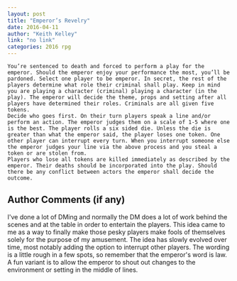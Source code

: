 ```yaml
---
layout: post
title: "Emperor’s Revelry"
date: 2016-04-11
author: "Keith Kelley"
link: "no link"
categories: 2016 rpg
---
```

```
You’re sentenced to death and forced to perform a play for the emperor. Should the emperor enjoy your performance the most, you’ll be pardoned. Select one player to be emperor. In secret, the rest of the players determine what role their criminal shall play. Keep in mind you are playing a character (criminal) playing a character (in the play). The emperor will decide the theme, props and setting after all players have determined their roles. Criminals are all given five tokens.
Decide who goes first. On their turn players speak a line and/or perform an action. The emperor judges them on a scale of 1-5 where one is the best. The player rolls a six sided die. Unless the die is greater than what the emperor said, the player loses one token. One other player can interrupt every turn. When you interrupt someone else the emperor judges your line via the above process and you steal a token or are stolen from. 
Players who lose all tokens are killed immediately as described by the emperor. Their deaths should be incorporated into the play. Should there be any conflict between actors the emperor shall decide the outcome.

```
## Author Comments (if any)

I've done a lot of DMing and normally the DM does a lot of work behind the scenes and at the table in order to entertain the players. This idea came to me as a way to finally make those pesky players make fools of themselves solely for the purpose of my amusement. The idea has slowly evolved over time, most notably adding the option to interrupt other players. The wording is a little rough in a few spots, so remember that the emperor's word is law. A fun variant is to allow the emperor to shout out changes to the environment or setting in the middle of lines.
